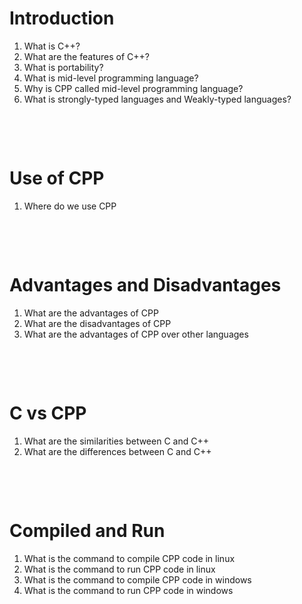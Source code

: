 # Introduction

1. What is C++?
2. What are the features of C++?
3. What is portability?
4. What is mid-level programming language?
5. Why is CPP called mid-level programming language?
6. What is strongly-typed languages and Weakly-typed languages?
   
&nbsp;

&nbsp;

# Use of CPP
1. Where do we use CPP
   
&nbsp;

&nbsp;

# Advantages and Disadvantages

1. What are the advantages of CPP
2. What are the disadvantages of CPP
3. What are the advantages of CPP over other languages
   
&nbsp;

&nbsp;

# C vs CPP

1. What are the similarities between C and C++
2. What are the differences between C and C++

&nbsp;

&nbsp;

# Compiled and Run
1. What is the command to compile CPP code in linux
2. What is the command to run CPP code in linux
3. What is the command to compile CPP code in windows
4. What is the command to run CPP code in windows

&nbsp;

&nbsp;

&nbsp;
&nbsp;
&nbsp;
&nbsp;
&nbsp;
&nbsp;
&nbsp;
&nbsp;
&nbsp;
&nbsp;
&nbsp;
&nbsp;
&nbsp;
&nbsp;
&nbsp;
&nbsp;
&nbsp;
&nbsp;
&nbsp;
&nbsp;
